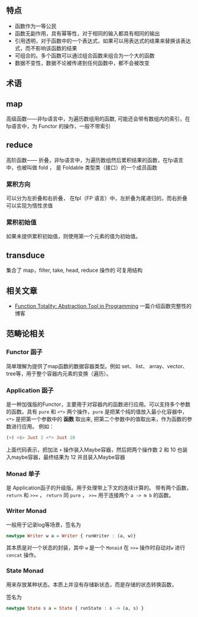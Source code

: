## 特点
- 函数作为一等公民
- 函数无副作用，具有幂等性，对于相同的输入都具有相同的输出
- 引用透明，对于函数中的一个表达式，如果可以用表达式的结果来替换该表达式，而不影响该函数的结果
- 可组合的。多个函数可以通过组合函数来组合为一个大的函数
- 数据不变性，数据不论被传递到任何函数中，都不会被改变

## 术语
## map
高级函数——非fp语言中，为遍历数组用的函数, 可能还会带有数组内的索引，在fp语言中，为 Functor 的操作，一般不带索引
## reduce
高阶函数—— 折叠，非fp语言中，为遍历数组然后累积结果的函数，在fp语言中，也被叫做 fold ， 是 Foldable 类型类（接口）的一个成员函数
### 累积方向
可以分为左折叠和右折叠， 在fpl（FP 语言）中，左折叠为尾递归的，而右折叠可以实现为惰性求值
### 累积初始值
如果未提供累积初始值，则使用第一个元素的值为初始值。

## transduce
集合了 map，filter, take,  head, reduce 操作的 可复用结构


## 相关文章
- [Function Totality: Abstraction Tool in Programming](https://dimjasevic.net/marko/2018/11/20/function-totality-abstraction-tool-in-programming/) 一篇介绍函数完整性的博客

## 范畴论相关
### Functor 函子
简单理解为提供了map函数的数据容器类型。例如 set、 list、 array、vector、tree等，用于整个容器内元素的变换（遍历）。

### Application 函子
是一种加强版的Functor，主要用于对容器内的函数进行应用。可以支持多个参数的函数。具有 `pure` 和 `<*>` 两个操作，`pure` 是把某个纯的值放入最小化容器中， `<*>` 是把第一个参数中的 **函数** 取出来, 把第二个参数中的值取出来，作为函数的参数进行应用。 例如：
```haskell
(+) <$> Just 2 <*> Just 10
```

上面代码表示，把加法 `+` 操作装入Maybe容器，然后把两个操作数 2 和 10 也装入maybe容器，最终结果为 12 并且装入Maybe容器

### Monad 单子
是 Application函子的升级版。用于处理带上下文的连续计算的。
带有两个函数， `return` 和 `>>=` ， `return` 同 `pure` ， `>>=` 用于连接两个 `a -> m b` 的函数。

### Writer Monad
一般用于记录log等场景，签名为
```haskell
newtype Writer w a = Writer { runWriter : (a, w)}
```

其本质是对一个状态的封装，其中 `w` 是一个 `Monaid` 在 `>>=` 操作时自动对`w` 进行 `concat` 操作。

### State Monad

用来存放某种状态。本质上并没有存储新状态，而是存储的状态转换函数，

签名为
```haskell
newtype State s a = State { runState : s -> (a, s) }
```